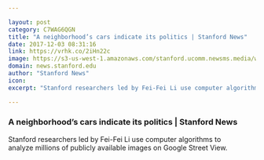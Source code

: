 ```yaml
---

layout: post
category: C7WAG6QGN
title: "A neighborhood’s cars indicate its politics | Stanford News"
date: 2017-12-03 08:31:16
link: https://vrhk.co/2iHn22c
image: https://s3-us-west-1.amazonaws.com/stanford.ucomm.newsms.media/wp-content/uploads/2017/11/22105946/neighbors_fei-fei.jpg
domain: news.stanford.edu
author: "Stanford News"
icon: 
excerpt: "Stanford researchers led by Fei-Fei Li use computer algorithms to analyze millions of publicly available images on Google Street View."

---
```


### A neighborhood’s cars indicate its politics | Stanford News

Stanford researchers led by Fei-Fei Li use computer algorithms to analyze millions of publicly available images on Google Street View.